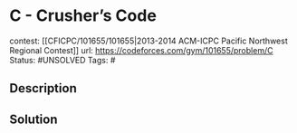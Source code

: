 # C - Crusher’s Code

contest: [[CFICPC/101655/101655|2013-2014 ACM-ICPC Pacific Northwest Regional Contest]]
url: https://codeforces.com/gym/101655/problem/C
Status: #UNSOLVED
Tags: #

## Description

## Solution

